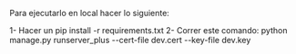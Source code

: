 Para ejecutarlo en local hacer lo siguiente:

1- Hacer un pip install -r requirements.txt
2- Correr este comando: python manage.py runserver_plus --cert-file dev.cert --key-file dev.key
